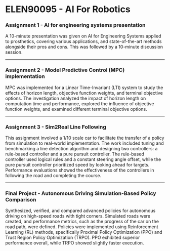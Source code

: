# ELEN90095 - AI For Robotics

### Assignment 1 - AI for engineering systems presentation

A 10-minute presentation was given on AI for Engineering Systems applied to prosthetics, covering various applications, and state-of-the-art methods alongside their pros and cons. This was followed by a 10-minute discussion session.

------

### Assignment 2 - Model Predictive Control (MPC) implementation

MPC was implemented for a Linear Time-Invariant (LTI) system to study the effects of horizon length, objective function weights, and terminal objective options. The investigation analyzed the impact of horizon length on computation time and performance, explored the influence of objective function weights, and examined different terminal objective options.

------

### Assignment 3 - Sim2Real Line Following

This assignment involved a 1/10 scale car to facilitate the transfer of a policy from simulation to real-world implementation. The work included tuning and benchmarking a line detection algorithm and designing two controllers: a rule-based controller and a pure pursuit controller. The rule-based controller used logical rules and a constant steering angle offset, while the pure pursuit controller prioritized speed by looking ahead for targets. Performance evaluations showed the effectiveness of the controllers in following the road and completing the course.

------

### Final Project - Autonomous Driving Simulation-Based Policy Comparison

Synthesized, verified, and compared advanced policies for autonomous driving on high-speed roads with tight corners. Simulated roads were created, and performance metrics, such as the progress of the car on the road path, were defined. Policies were implemented using Reinforcement Learning (RL) methods, specifically Proximal Policy Optimization (PPO) and Trust Region Policy Optimization (TRPO). PPO exhibited superior performance overall, while TRPO showed slightly faster execution.

